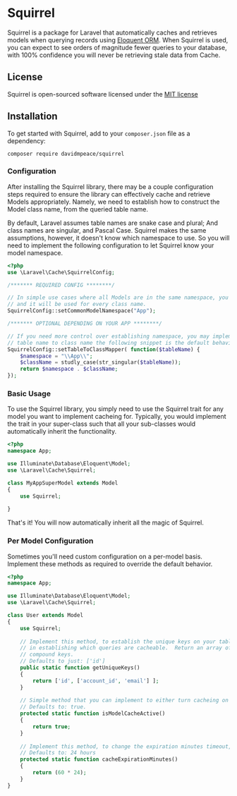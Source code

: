 # Squirrel

Squirrel is a package for Laravel that automatically caches and retrieves models when querying records using [Eloquent ORM](http://laravel.com/docs/eloquent).  When Squirrel is used, you can expect to see orders of magnitude fewer queries to your database, with 100% confidence you will never be retrieving stale data from Cache.

## License

Squirrel is open-sourced software licensed under the [MIT license](http://opensource.org/licenses/MIT)

## Installation

To get started with Squirrel, add to your `composer.json` file as a dependency:

    composer require davidmpeace/squirrel

### Configuration

After installing the Squirrel library, there may be a couple configuration steps required to ensure the library can effectively cache and retrieve Models appropriately.  Namely, we need to establish how to construct the Model class name, from the queried table name.  

By default, Laravel assumes table names are snake case and plural; And class names are singular, and Pascal Case. Squirrel makes the same assumptions, however, it doesn't know which namespace to use.  So you will need to implement the following configuration to let Squirrel know your model namespace.

```php
<?php
use \Laravel\Cache\SquirrelConfig;

/******* REQUIRED CONFIG ********/

// In simple use cases where all Models are in the same namespace, you can simply set the common namespace
// and it will be used for every class name.
SquirrelConfig::setCommonModelNamespace("App");

/******* OPTIONAL DEPENDING ON YOUR APP ********/

// If you need more control over establishing namespace, you may implement your own method to map 
// table name to class name the following snippet is the default behavior for Squirrel.
SquirrelConfig::setTableToClassMapper( function($tableName) {
    $namespace = "\\App\\";
    $className = studly_case(str_singular($tableName));
    return $namespace . $className;
});
```

### Basic Usage

To use the Squirrel library, you simply need to use the Squirrel trait for any model you want to implement cacheing for.  Typically, you would implement the trait in your super-class such that all your sub-classes would automatically inherit the functionality.

```php
<?php
namespace App;

use Illuminate\Database\Eloquent\Model;
use \Laravel\Cache\Squirrel;

class MyAppSuperModel extends Model
{
    use Squirrel;
    
}
```

That's it!  You will now automatically inherit all the magic of Squirrel.

### Per Model Configuration

Sometimes you'll need custom configuration on a per-model basis.  Implement these methods as required to override the default behavior.

```php
<?php
namespace App;

use Illuminate\Database\Eloquent\Model;
use \Laravel\Cache\Squirrel;

class User extends Model
{
    use Squirrel;
    
    // Implement this method, to establish the unique keys on your table.  Doing this gives Squirrel more power
    // in establishing which queries are cacheable.  Return an array of string column names, or nested arrays for 
    // compound keys.
    // Defaults to just: ['id']
    public static function getUniqueKeys()
    {
        return ['id', ['account_id', 'email'] ];
    }
    
    // Simple method that you can implement to either turn cacheing on or off for this model specifically.
    // Defaults to: true.
    protected static function isModelCacheActive()
    {
        return true; 
    }
    
    // Implement this method, to change the expiration minutes timeout, when cacheing this model.
    // Defaults to: 24 hours
    protected static function cacheExpirationMinutes()
    {
        return (60 * 24); 
    }
}
```
